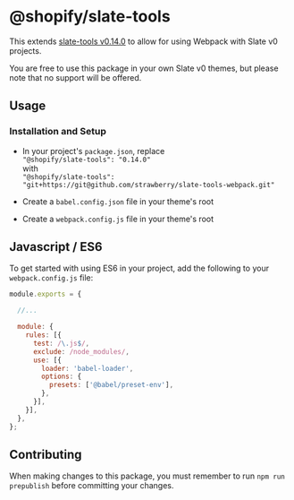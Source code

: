 # @shopify/slate-tools

This extends [slate-tools v0.14.0](https://github.com/Shopify/slate/tree/0.x) to allow for using Webpack with Slate v0 projects.

You are free to use this package in your own Slate v0 themes, but please note that no support will be offered.

## Usage

### Installation and Setup

* In your project's `package.json`, replace  
`"@shopify/slate-tools": "0.14.0"`  
with  
`"@shopify/slate-tools": "git+https://git@github.com/strawberry/slate-tools-webpack.git"`

* Create a `babel.config.json` file in your theme's root

* Create a `webpack.config.js` file in your theme's root

## Javascript / ES6
To get started with using ES6 in your project, add the following to your `webpack.config.js` file:
```js
module.exports = {

  //...

  module: {
    rules: [{
      test: /\.js$/,
      exclude: /node_modules/,
      use: [{
        loader: 'babel-loader',
        options: {
          presets: ['@babel/preset-env'],
        },
      }],
    }],
  },
};
```

## Contributing

When making changes to this package, you must remember to run `npm run prepublish` before committing your changes.
